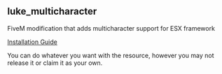 ## luke_multicharacter


FiveM modification that adds multicharacter support for ESX framework

[Installation Guide](https://lukewastakenn.github.io/luke_multicharacter/)

You can do whatever you want with the resource, however you may not release it or claim it as your own.
